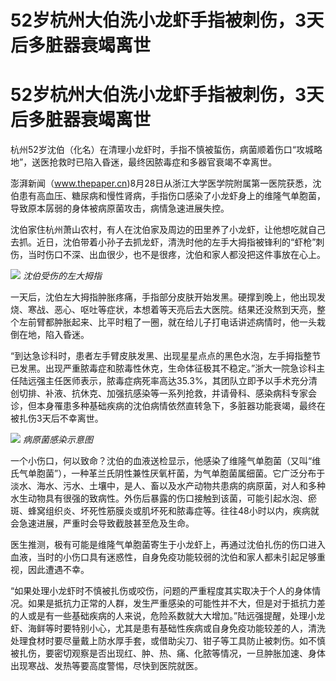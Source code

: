 # 52岁杭州大伯洗小龙虾手指被刺伤，3天后多脏器衰竭离世

# 52岁杭州大伯洗小龙虾手指被刺伤，3天后多脏器衰竭离世

杭州52岁沈伯（化名）在清理小龙虾时，手指不慎被蜇伤，病菌顺着伤口“攻城略地”，送医抢救时已陷入昏迷，最终因脓毒症和多器官衰竭不幸离世。

澎湃新闻（www.thepaper.cn)8月28日从浙江大学医学院附属第一医院获悉，沈伯患有高血压、糖尿病和慢性肾病，手指伤口感染了小龙虾身上的维隆气单胞菌，导致原本孱弱的身体被病原菌攻击，病情急速进展失控。

沈伯家住杭州萧山农村，有人在沈伯家及周边的田里养了小龙虾，让他想吃就自己去抓。近日，沈伯带着小孙子去抓龙虾，清洗时他的左手大拇指被锋利的“虾枪”刺伤，当时伤口不深、出血很少，也不是很疼，沈伯和家人都没把这件事放在心上。

![](https://inews.gtimg.com/om_bt/OBD9R9R4LZwLCACNZ7f9uk3w6ngfCbE82Bw2sju5KAH0YAA/1000)
_沈伯受伤的左大拇指_

一天后，沈伯左大拇指肿胀疼痛，手指部分皮肤开始发黑。硬撑到晚上，他出现发烧、寒战、恶心、呕吐等症状，本想着等天亮后去大医院。结果还没熬到天亮，整个左前臂都肿胀起来、比平时粗了一圈，就在给儿子打电话讲述病情时，他一头栽倒在地，陷入昏迷。

“到达急诊科时，患者左手臂皮肤发黑、出现星星点点的黑色水泡，左手拇指整节已发黑。出现严重脓毒症和脓毒性休克，生命体征极其不稳定。”浙大一院急诊科主任陆远强主任医师表示，脓毒症病死率高达35.3%，其团队立即予以手术充分清创切排、补液、抗休克、加强抗感染等一系列抢救，并请骨科、感染病科专家会诊，但本身罹患多种基础疾病的沈伯病情依然直转急下，多脏器功能衰竭，最终在被扎伤3天后不幸离世。

![](https://inews.gtimg.com/om_bt/ObMumWhm1QgD47PslfcT0f4J_zrAA213Y0pBb3s_vr9JcAA/1000)
_病原菌感染示意图_

一个小伤口，何以致命？沈伯的血液送检显示，他感染了维隆气单胞菌（又叫“维氏气单胞菌”），一种革兰氏阴性兼性厌氧杆菌，为气单胞菌属细菌。它广泛分布于淡水、海水、污水、土壤中，是人、畜以及水产动物共患病的病原菌，对人和多种水生动物具有很强的致病性。外伤后暴露的伤口接触到该菌，可能引起水泡、瘀斑、蜂窝组织炎、坏死性筋膜炎或肌坏死和脓毒症等。往往48小时以内，疾病就会急速进展，严重时会导致截肢甚至危及生命。

医生推测，极有可能是维隆气单胞菌寄生于小龙虾上，再通过沈伯扎伤的伤口进入血液，当时的小伤口具有迷惑性，自身免疫功能较弱的沈伯和家人都未引起足够重视，因此遭遇不幸。

“如果处理小龙虾时不慎被扎伤或咬伤，问题的严重程度其实取决于个人的身体情况。如果是抵抗力正常的人群，发生严重感染的可能性并不大，但是对于抵抗力差的人或是有一些基础疾病的人来说，危险系数就大大增加。”陆远强提醒，处理小龙虾、海鲜等时要特别小心，尤其是患有基础性疾病或自身免疫功能较差的人，清洗处理食材时要尽量戴上防水厚手套，或借助尖刀、钳子等工具防止被刺伤。如不慎被扎伤，要密切观察是否出现红、肿、热、痛、化脓等情况，一旦肿胀加速、身体出现寒战、发热等要高度警惕，尽快到医院就医。

